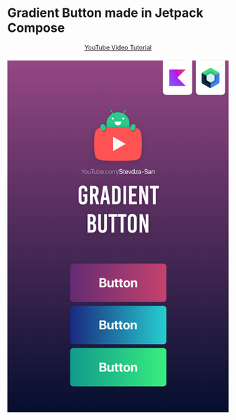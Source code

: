 # Gradient Button made in Jetpack Compose

<p align="center">
  <a href="https://youtu.be/ZECjMRINJkk" align="center">YouTube Video Tutorial</a>
</p>
<p align="center">
  <img src="https://raw.githubusercontent.com/stevdza-san/gradient-button-jetpackcompose/main/Gradient%20Button%20Image.png" href="https://youtu.be/ZECjMRINJkk">
</p>
